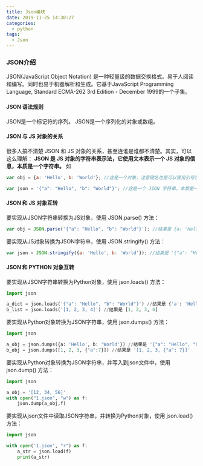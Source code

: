 ```yaml
---
title: Json模块
date: 2019-11-25 14:30:27
categories: 
  - python
tags:
  - Json
---
```


### JSON介绍
JSON(JavaScript Object Notation) 是一种轻量级的数据交换格式。易于人阅读和编写。同时也易于机器解析和生成。它基于JavaScript Programming Language, Standard ECMA-262 3rd Edition - December 1999的一个子集。

#### JSON 语法规则
JSON是一个标记符的序列。
JSON是一个序列化的对象或数组。

#### JSON 与 JS 对象的关系
很多人搞不清楚 JSON 和 JS 对象的关系，甚至连谁是谁都不清楚。其实，可以这么理解：
**JSON 是 JS 对象的字符串表示法，它使用文本表示一个 JS 对象的信息，本质是一个字符串。**
如
```javascript
var obj = {a: 'Hello', b: 'World'}; //这是一个对象，注意键名也是可以使用引号包裹的

var json = '{"a": "Hello", "b": "World"}'; //这是一个 JSON 字符串，本质是一个字符串
```
#### JSON 和 JS 对象互转
要实现从JSON字符串转换为JS对象，使用 JSON.parse() 方法：
```javascript
var obj = JSON.parse('{"a": "Hello", "b": "World"}'); //结果是 {a: 'Hello', b: 'World'}
```
要实现从JS对象转换为JSON字符串，使用 JSON.stringify() 方法：
```javascript
var json = JSON.stringify({a: 'Hello', b: 'World'}); //结果是 '{"a": "Hello", "b": "World"}'
```

#### JSON 和 PYTHON 对象互转

要实现从JSON字符串转换为Python对象，使用 json.loads() 方法：
```python
import json

a_dict = json.loads('{"a": "Hello", "b": "World"}') //结果是 {'a': 'Hello', 'b': 'World'}
b_list = json.loads('[1, 2, 3, 4]') //结果是 [1, 2, 3, 4]
```
要实现从Python对象转换为JSON字符串，使用 json.dumps() 方法：
```python
import json

a_obj = json.dumps({a: 'Hello', b: 'World'}) //结果是 '{"a": "Hello", "b": "World"}'
b_obj = json.dumps([1, 2, 3, {"a":7}]) //结果是 '[1, 2, 3, {"a": 7}]'
```

要实现从Python对象转换为JSON字符串，并写入到json文件中，使用 json.dump() 方法：
```python
import json

a_obj = '[12, 34, 56]'
with open("1.json", "w") as f:
	json.dump(a_obj,f)
```

要实现从json文件中读取JSON字符串，并转换为Python对象，使用 json.load() 方法：
```python
import json

with open('1.json', "r") as f:
	a_str = json.load(f)
	print(a_str)
```


